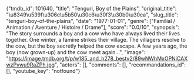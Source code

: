 {"tmdb_id": 101640, "title": "Tenguri, Boy of the Plains", "original_title": "\u8349\u539f\u306e\u5b50\u30c6\u30f3\u30b0\u30ea", "slug_title": "tenguri-boy-of-the-plains", "date": "1977-01-01", "genre": ["Familial / Animation / Aventure / Histoire / Drame"], "score": "0.0/10", "synopsis": "The story surrounds a boy and a cow who have always lived their lives together. One winter, a famine strikes their village. The villagers resolve to the cow, but the boy secretly helped the cow escape. A few years ago, the boy (now grown-up) and the cow meet again...", "image": "https://image.tmdb.org/t/p/w185_and_h278_bestv2/89wNWhMxOPNiCAXwzPvwu9RaZPh.jpg", "actors": [], "comments": [], "recommandations_id": [], "youtube_key": "notfound"}